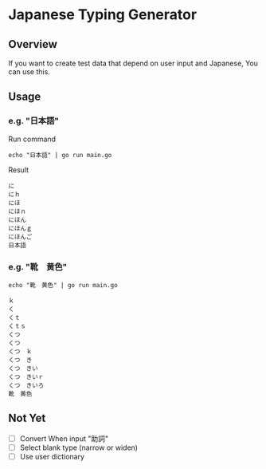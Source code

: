 Japanese Typing Generator
====================================

Overview
------------------------------------

If you want to create test data that depend on user input and Japanese, You can use this.


Usage
------------------------------------

### e.g. "日本語"

Run command

```
echo "日本語" | go run main.go
```

Result

```
に
にｈ
にほ
にほｎ
にほん
にほんｇ
にほんご
日本語
```


### e.g. "靴　黄色"

```
echo "靴　黄色" | go run main.go
```

```
ｋ
く
くｔ
くｔｓ
くつ
くつ　
くつ　ｋ
くつ　き
くつ　きい
くつ　きいｒ
くつ　きいろ
靴　黄色
```


Not Yet
----------------------------------------

- [ ] Convert When input "助詞"
- [ ] Select blank type (narrow or widen)
- [ ] Use user dictionary
